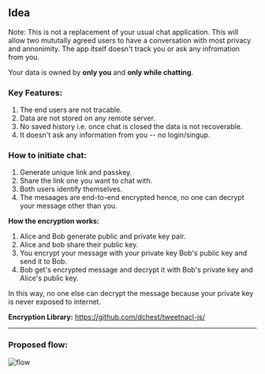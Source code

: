 ## Idea

Note: This is not a replacement of your usual chat application. This will allow two mututally agreed users to have a conversation with most privacy and annonimity. The app itself doesn't track you or ask any infromation from you.

Your data is owned by **only you** and **only while chatting**.

### Key Features: 
1. The end users are not tracable.
2. Data are not stored on any remote server.
3. No saved history i.e. once chat is closed the data is not recoverable. 
4. It doesn't ask any information from you -- no login/singup.


### How to initiate chat:  
1. Generate unique link and passkey.
2. Share the link one you want to chat with.  
3. Both users identify themselves.
4. The mesaages are end-to-end encrypted hence, no one can decrypt your message other than you.

**How the encryption works:**
1. Alice and Bob generate public and private key pair. 
2. Alice and bob share their public key.
3. You encrypt your message with your private key Bob's public key and send it to Bob.
4. Bob get's encrypted message and decrypt it with Bob's private key and Alice's public key.

In this way, no one else can decrypt the message because your private key is never exposed to internet. 


**Encryption Library:** https://github.com/dchest/tweetnacl-js/

---

### Proposed flow:
![flow](https://i.imgur.com/2GrBQMz.jpg)
